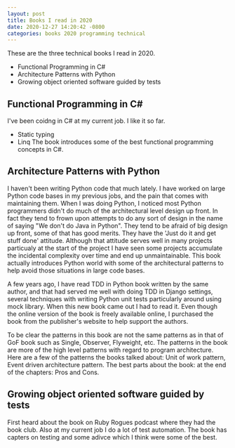 ```yaml
---
layout: post
title: Books I read in 2020
date: 2020-12-27 14:20:42 -0800
categories: books 2020 programming technical
---
```


These are the three technical books I read in 2020.
- Functional Programming in C#
- Architecture Patterns with Python
- Growing object oriented software guided by tests

## Functional Programming in C\#
I've been coidng in C# at my current job. I like it so far.
* Static typing
* Linq
The book introduces some of the best functional programming concepts in C#.

## Architecture Patterns with Python
I haven't been writing Python code that much lately. I have worked on large Python code bases in my previous jobs, and the pain that comes with maintaining them.
When I was doing Python, I noticed most Python programmers didn't do much of the architectural level design up front. In fact they tend to frown upon attempts to do any sort of design in the name of saying "We don't do Java in Python". They tend to be afraid of big design up front, some of that has good merits. They have the 'Just do it and get stuff done' attitude. Although that attitude serves well in many projects particualy at the start of the project I have seen some projects accumulate the incidental complexity over time and end up unmaintainable. This book actually introduces Python world with some of the architectural patterns to help avoid those situations in large code bases.

A few years ago, I have read TDD in Python book written by the same author, and that had served me well with doing TDD in Django settings, several techniques with writing Python unit tests particularly around using mock library. When this new book came out I had to read it. Even though the online version of the book is freely available online, I purchased the book from the publisher's website to help support the authors. 

To be clear the patterns in this book are not the same patterns as in that of GoF book such as Single, Observer, Flyweight, etc. The patterns in the book are more of the high level patterns with regard to program architecture. Here are a few of the patterns the books talked about: Unit of work pattern, Event driven architecture pattern.
The best parts about the book: at the end of the chapters: Pros and Cons.

## Growing object oriented software guided by tests
First heard about the book on Ruby Rogues podcast where they had the book club.
Also at my current job I do a lot of test automation.
The book has capters on testing and some adivce which I think were some of the best.

